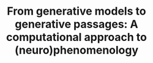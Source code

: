 ---
layout: publications
title: 'From generative models to generative passages: A computational approach to (neuro)phenomenology'
authors: M.J.D. Ramstead, C. Hesp, L. Sandved-Smith, J. Mago, M. Lifshitz, G. Pagnoni, R. Smith, G. Dumas, A. Lutz, K. Friston, A. Constant
publication: PsyArXiv
year: 2021
link: https://psyarxiv.com/k9pbn/
type: Preprint
category: Computational, Opinion/Perspectives

---